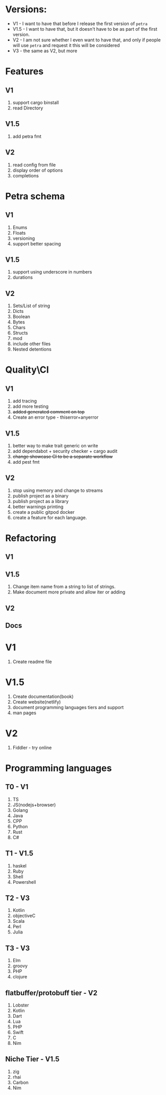 
# Versions:
- V1 - I want to have that before I release the first version of `petra`
- V1.5 - I want to have that, but it doesn't have to be as part of the first version.
- V2 - I am not sure whether I even want to have that, and only if people will use `petra` and request it this will be considered
- V3 - the same as V2, but more

# Features
## V1
1. support cargo binstall
1. read Directory
## V1.5
1. add petra fmt

## V2
1. read config from file
1. display order of options
1. completions

# Petra schema
## V1
1. Enums
1. Floats
1. versioning
1. support better spacing

## V1.5
1. support using underscore in numbers
1. durations

## V2
1. Sets/List of string
1. Dicts
1. Boolean
1. Bytes
1. Chars
1. Structs
1. mod
1. include other files
1. Nested detentions





# Quality\CI
## V1
1. add tracing
1. add more testing
1. ~~added generated comment on top~~
1. Create an error type - thiserror+anyerror

## V1.5
1. better way to make trait generic on write
1. add dependabot + security checker + cargo audit
1. ~~change showcase CI to be a separate workflow~~
1. add pest fmt

## V2
1. stop using memory and change to streams
1. publish project as a binary
1. publish project as a library
1. better warnings printing
1. create a public gitpod docker
1. create a feature for each language.

# Refactoring
## V1
## V1.5
1. Change item name from a string to list of strings.
1. Make document more private and allow iter or adding

## V2

## Docs
# V1
1. Create readme file

# V1.5
1. Create documentation(book)
1. Create website(netlify)
1. document programming languages tiers and support 
1. man pages

# V2
1. Fiddler - try online



# Programming languages
## T0 - V1
1. TS
1. JS(nodejs+browser)
1. Golang
1. Java
1. CPP
1. Python
1. Rust
1. C#

## T1 - V1.5
1. haskel
1. Ruby
1. Shell
1. Powershell

## T2 - V3
1. Kotlin
1. objectiveC
1. Scala	
1. Perl
1. Julia

## T3 - V3
1. Elm
1. groovy
1. PHP
1. clojure

## flatbuffer/protobuff tier - V2
1. Lobster
1. Kotlin
1. Dart
1. Lua
1. PHP
1. Swift
1. C
1. Nim

## Niche Tier - V1.5
1. zig
1. rhai
1. Carbon
1. Nim